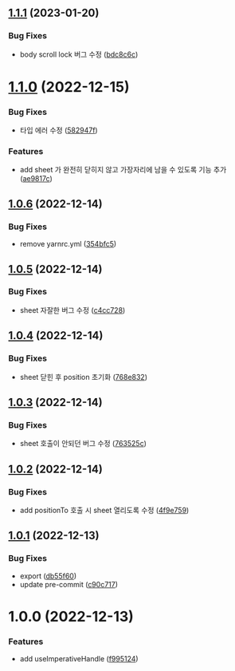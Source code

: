 ## [1.1.1](https://github.com/qqww08/react-dynamic-bottom-sheet/compare/v1.1.0...v1.1.1) (2023-01-20)


### Bug Fixes

* body scroll lock 버그 수정 ([bdc8c6c](https://github.com/qqww08/react-dynamic-bottom-sheet/commit/bdc8c6c431794ea93f825fbfc40dc94f2bb4fb87))

# [1.1.0](https://github.com/qqww08/react-dynamic-bottom-sheet/compare/v1.0.6...v1.1.0) (2022-12-15)


### Bug Fixes

* 타입 에러 수정 ([582947f](https://github.com/qqww08/react-dynamic-bottom-sheet/commit/582947feac09a6e8a6befc3eec5d10188d39aab8))


### Features

* add sheet 가 완전히 닫히지 않고 가장자리에 남을 수 있도록 기능 추가 ([ae9817c](https://github.com/qqww08/react-dynamic-bottom-sheet/commit/ae9817ce4829745e60aa07c27d5272982fbba7a4))

## [1.0.6](https://github.com/qqww08/react-dynamic-bottom-sheet/compare/v1.0.5...v1.0.6) (2022-12-14)


### Bug Fixes

* remove yarnrc.yml ([354bfc5](https://github.com/qqww08/react-dynamic-bottom-sheet/commit/354bfc5bcb81c7ec7f5636bfcfcc4157ada63bb1))

## [1.0.5](https://github.com/qqww08/react-dynamic-bottom-sheet/compare/v1.0.4...v1.0.5) (2022-12-14)


### Bug Fixes

* sheet 자잘한 버그 수정 ([c4cc728](https://github.com/qqww08/react-dynamic-bottom-sheet/commit/c4cc7289b72204f8d1d2ad42414da654e34c60e8))

## [1.0.4](https://github.com/qqww08/react-dynamic-bottom-sheet/compare/v1.0.3...v1.0.4) (2022-12-14)


### Bug Fixes

* sheet 닫힌 후 position 초기화 ([768e832](https://github.com/qqww08/react-dynamic-bottom-sheet/commit/768e83295f88221d6576a492e823573c8fe9f930))

## [1.0.3](https://github.com/qqww08/react-dynamic-bottom-sheet/compare/v1.0.2...v1.0.3) (2022-12-14)


### Bug Fixes

* sheet 호출이 안되던 버그 수정 ([763525c](https://github.com/qqww08/react-dynamic-bottom-sheet/commit/763525ce297bb389486baa0710e886c244b10c17))

## [1.0.2](https://github.com/qqww08/react-dynamic-bottom-sheet/compare/v1.0.1...v1.0.2) (2022-12-14)


### Bug Fixes

* add positionTo 호출 시 sheet 열리도록 수정 ([4f9e759](https://github.com/qqww08/react-dynamic-bottom-sheet/commit/4f9e7593ff209a862e71ca57c20e39296a656d74))

## [1.0.1](https://github.com/qqww08/react-dynamic-bottom-sheet/compare/v1.0.0...v1.0.1) (2022-12-13)


### Bug Fixes

* export ([db55f60](https://github.com/qqww08/react-dynamic-bottom-sheet/commit/db55f607c974dd65fb8a2d6aad5a505efc9cac0f))
* update pre-commit ([c90c717](https://github.com/qqww08/react-dynamic-bottom-sheet/commit/c90c71741ab644e76944575c227f3842a0129472))

# 1.0.0 (2022-12-13)


### Features

* add useImperativeHandle ([f995124](https://github.com/qqww08/react-dynamic-bottom-sheet/commit/f9951242ddcebd092f1c9a4facff90e5a8b5c67d))
